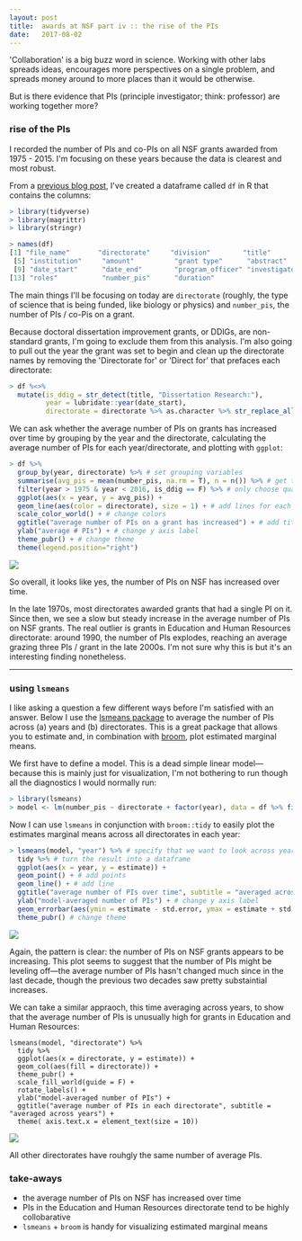 ```yaml
---
layout: post
title:  awards at NSF part iv :: the rise of the PIs
date:   2017-08-02
---
```




'Collaboration' is a big buzz word in science. Working with other labs spreads ideas, encourages more perspectives on a single problem, and spreads money around to more places than it would be otherwise. 

But is there evidence that PIs (principle investigator; think: professor) are working together more?



### rise of the PIs

I recorded the number of PIs and co-PIs on all NSF grants awarded from 1975 - 2015. I'm focusing on these years because the data is clearest and most robust.

From a [previous blog post](http://www.lreding.com/nonstandard_deviations/2017/06/14/nsfpart1/), I've created a dataframe called `df` in R that contains the columns:

```r
> library(tidyverse)
> library(magrittr)
> library(stringr)

> names(df)
[1] "file_name"       "directorate"     "division"        "title"          
 [5] "institution"     "amount"          "grant type"      "abstract"       
 [9] "date_start"      "date_end"        "program_officer" "investigators"  
[13] "roles"           "number_pis"      "duration"   
```

The main things I'll be focusing on today are `directorate` (roughly, the type of science that is being funded, like biology or physics) and `number_pis`, the number of PIs / co-Pis on a grant.

Because doctoral dissertation improvement grants, or DDIGs, are non-standard grants, I'm going to exclude them from this analysis. I'm also going to pull out the year the grant was set to begin and clean up the directorate names by removing the 'Directorate for' or 'Direct for' that prefaces each directorate:

```r
> df %<>% 
  mutate(is_ddig = str_detect(title, "Dissertation Research:"),
         year = lubridate::year(date_start),
         directorate = directorate %>% as.character %>% str_replace_all(., "Direct For ", "") %>% str_replace_all(., "Directorate for ", ""))

```

We can ask whether the average number of PIs on grants has increased over time by grouping by the year and the directorate, calculating the average number of PIs for each year/directorate, and plotting with `ggplot`:

```r
> df %>%
  group_by(year, directorate) %>% # set grouping variables
  summarise(avg_pis = mean(number_pis, na.rm = T), n = n()) %>% # get the average number of PIs by year/directorate
  filter(year > 1975 & year < 2016, is_ddig == F) %>% # only choose quality years; exclude DDIGs
  ggplot(aes(x = year, y = avg_pis)) + 
  geom_line(aes(color = directorate), size = 1) + # add lines for each directorate
  scale_color_world() + # change colors
  ggtitle("average number of PIs on a grant has increased") + # add title
  ylab("average # PIs") + # change y axis label
  theme_pubr() + # change theme
  theme(legend.position="right")
```

![]({{site.baseurl}}/images/post5/fig1.png)

So overall, it looks like yes, the number of PIs on NSF has increased over time. 

In the late 1970s, most directorates awarded grants that had a single PI on it. Since then, we see a slow but steady increase in the average number of PIs on NSF grants. The real outlier is grants in Education and Human Resources directorate: around 1990, the number of PIs explodes, reaching an average grazing three PIs / grant in the late 2000s. I'm not sure why this is but it's an interesting finding nonetheless.



-------



### using `lsmeans`

I like asking a question a few different ways before I'm satisfied with an answer. Below I use the [lsmeans package](https://cran.r-project.org/web/packages/lsmeans/lsmeans.pdf) to average the number of PIs across (a) years and (b) directorates. This is a great package that allows you to estimate and, in combination with [broom](https://cran.r-project.org/web/packages/broom/vignettes/broom.html), plot estimated marginal means.

We first have to define a model. This is a dead simple linear model—because this is mainly just for visualization, I'm not bothering to run though all the diagnostics I would normally run:

```r
> library(lsmeans)
> model <- lm(number_pis ~ directorate + factor(year), data = df %>% filter(year >1975 & year < 2016, is_ddig == F))
```

Now I can use `lsmeans` in conjunction with `broom::tidy` to easily plot the estimates marginal means across all directorates in each year:

```r
> lsmeans(model, "year") %>% # specify that we want to look across years
  tidy %>% # turn the result into a dataframe
  ggplot(aes(x = year, y = estimate)) +
  geom_point() + # add points
  geom_line() + # add line
  ggtitle("average number of PIs over time", subtitle = "averaged across all directorates") + # add title
  ylab("model-averaged number of PIs") + # change y axis label
  geom_errorbar(aes(ymin = estimate - std.error, ymax = estimate + std.error), width = 0) + # add standard deviation
  theme_pubr() # change theme
```

![]({{site.baseurl}}/images/post5/fig2.png)



Again, the pattern is clear: the number of PIs on NSF grants appears to be increasing. This plot seems to suggest that the number of PIs might be leveling off—the average number of PIs hasn't changed much since in the last decade, though the previous two decades saw pretty substaintial increases.

We can take a similar appraoch, this time averaging across years, to show that the average number of PIs is unusually high for grants in Education and Human Resources:

```{r}
lsmeans(model, "directorate") %>% 
  tidy %>%
  ggplot(aes(x = directorate, y = estimate)) +
  geom_col(aes(fill = directorate)) +
  theme_pubr() +
  scale_fill_world(guide = F) +
  rotate_labels() +
  ylab("model-averaged number of PIs") +
  ggtitle("average number of PIs in each directorate", subtitle = "averaged across years") +
  theme( axis.text.x = element_text(size = 10))
```

![]({{site.baseurl}}/images/post5/fig3.png)

All other directorates have rouhgly the same number of average PIs.



### take-aways

- the average number of PIs on NSF has increased over time
- PIs in the Education and Human Resources directorate tend to be highly collobarative
- `lsmeans` + `broom` is handy for visualizing estimated marginal means